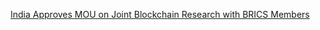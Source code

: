 [India Approves MOU on Joint Blockchain Research with BRICS Members](https://cointelegraph.com/news/india-approves-mou-on-joint-blockchain-research-with-brics-members)
